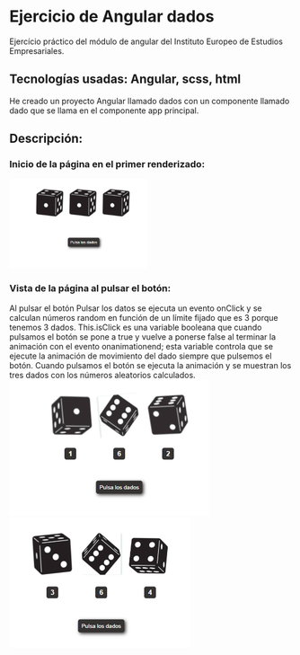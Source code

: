 # Ejercicio de Angular dados
Ejercício práctico del módulo de angular del Instituto Europeo de Estudios Empresariales.
## Tecnologías usadas: Angular, scss, html
He creado un proyecto Angular llamado dados con un componente llamado dado que se llama en el componente app principal.
## Descripción: 
### Inicio de la página en el primer renderizado: 
![Alt text](image-2.png)
### Vista de la página al pulsar el botón:
Al pulsar el botón Pulsar los datos se ejecuta un evento onClick y se calculan números random en función de un límite fijado que es 3 porque tenemos 3 dados. This.isClick es una variable booleana que cuando pulsamos el botón se pone a true y vuelve a ponerse false al terminar la animación con el evento onanimationend; esta variable controla que se ejecute la animación de movimiento del dado siempre que pulsemos el botón.
Cuando pulsamos el botón se ejecuta la animación y se muestran los tres dados con los números aleatorios calculados.
![Alt text](image.png)
![Alt text](image-1.png)


